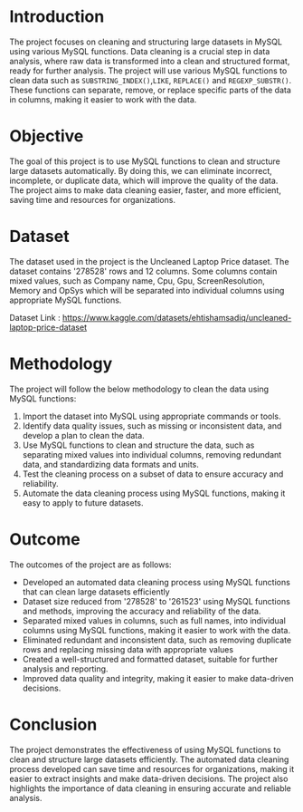 # Introduction

The project focuses on cleaning and structuring large datasets in MySQL using various MySQL functions. 
Data cleaning is a crucial step in data analysis, where raw data is transformed into a clean and structured format, ready for further analysis.
The project will use various MySQL functions to clean data such as `SUBSTRING_INDEX()`,`LIKE`, `REPLACE()` and `REGEXP_SUBSTR()`.
These functions can separate, remove, or replace specific parts of the data in columns, making it easier to work with the data.


# Objective
The goal of this project is to use MySQL functions to clean and structure large datasets automatically.
By doing this, we can eliminate incorrect, incomplete, or duplicate data, which will improve the quality of the data. 
The project aims to make data cleaning easier, faster, and more efficient, saving time and resources for organizations.

# Dataset
The dataset used in the project is the Uncleaned Laptop Price dataset. The dataset contains '278528' rows and 12 columns. 
Some columns contain mixed values, such as Company name, Cpu, Gpu, ScreenResolution,
Memory and OpSys which will be separated into individual columns using appropriate MySQL functions. <br>

Dataset Link : https://www.kaggle.com/datasets/ehtishamsadiq/uncleaned-laptop-price-dataset


# Methodology
The project will follow the below methodology to clean the data using MySQL functions:

  1. Import the dataset into MySQL using appropriate commands or tools.
  2. Identify data quality issues, such as missing or inconsistent data, and develop a plan to clean the data.
  3. Use MySQL functions to clean and structure the data, such as separating mixed values into individual columns, removing redundant data, and standardizing data formats and units.
  4. Test the cleaning process on a subset of data to ensure accuracy and reliability.
  5. Automate the data cleaning process using MySQL functions, making it easy to apply to future datasets.

# Outcome

The outcomes of the project are as follows:

- Developed an automated data cleaning process using MySQL functions that can clean large datasets efficiently
- Dataset size reduced from '278528' to '261523' using MySQL functions and methods, improving the accuracy and reliability of the data.
- Separated mixed values in columns, such as full names, into individual columns using MySQL functions, making it easier to work with the data.
- Eliminated redundant and inconsistent data, such as removing duplicate rows and replacing missing data with appropriate values
- Created a well-structured and formatted dataset, suitable for further analysis and reporting.
- Improved data quality and integrity, making it easier to make data-driven decisions.

  
# Conclusion

The project demonstrates the effectiveness of using MySQL functions to clean and structure large datasets efficiently.
The automated data cleaning process developed can save time and resources for organizations, making it easier to extract insights and make data-driven decisions.
The project also highlights the importance of data cleaning in ensuring accurate and reliable analysis.

  
